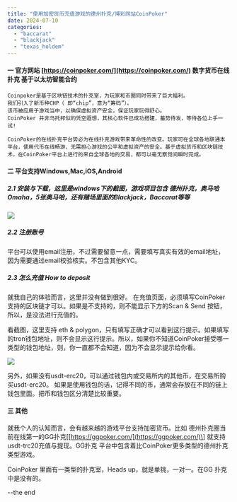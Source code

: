 ```yaml
---
title: "使用加密货币充值游戏的德州扑克/博彩网站CoinPoker"
date: 2024-07-10
categories: 
  - "baccarat"
  - "blackjack"
  - "texas_holdem"
---
```


#### 一 官方网站 [https://coinpoker.com/](https://coinpoker.com/) 数字货币在线扑克 基于以太坊智能合约

```
Coinpoker是基于区块链技术的扑克室，为玩家和币圈同时带来了巨大福利。
我们引入了新币种CHP（ 即“chip”，意为“筹码”）。
该币被应用于游戏当中，以确保虚拟资产安全，保证玩家玩得舒心。
CoinPoker 并非乌托邦似的凭空遐想，其核心软件已成功搭建，蓄势待发，等待各位上手一试!

CoinPoker的在线扑克平台势必为在线扑克游戏带来革命性的改变。玩家可在全球各地联通本平台，使用代币在线畅游，无需担心游戏的公平和虚拟资产的安全。基于虚拟货币和区块链技术，在CoinPoker平台上进行的来自全球各地的交易，都可以毫无察觉间瞬时完成。
```

#### 二 平台支持Windows,Mac,iOS,Android

##### 2.1 安装与下载，这里是windows下的截图，游戏项目包含 德州扑克，奥马哈Omaha，5张奥马哈，还有赌场里面的Blackjack，Baccarat等等

![](https://poker-x-studio.github.io/images/Snipaste_2024-07-10_14-57-36.png)

##### 2.2 注册账号

平台可以使用email注册，不过需要留意一点，需要填写真实有效的email地址，因为需要通过email校验核实。不包含其他KYC。

##### 2.3 怎么充值 How to deposit

就我自己的体验而言，这里并没有做到很好。 在充值页面，必须填写CoinPoker支持的区块链才可以。如果是不支持的，则不能显示下方的Scan & Send 按钮，所以，是没法进行充值的。

看截图，这里支持 eth & polygon，只有填写正确才可以看到这行提示。如果填写的tron钱包地址，则不会显示这行提示。所以，如果你不知道CoinPoker接受哪一类型的钱包地址，则，你一直都不会知道，因为不会显示提示给你看。

![](https://poker-x-studio.github.io/images/Snipaste_2024-07-10_14-58-43.png)

另外，如果没有usdt-erc20，可以通过钱包内或交易所内的其他币，在交易所购买usdt-erc20。 如果是使用钱包的话，记得不同的币，通常会存放在不同的链上钱包里面。把币和钱包区分清楚比较重要。

#### 三 其他

就我个人的认知而言，会有越来越的游戏平台支持加密货币。比如 德州扑克圈当前在线第一的GG扑克\[[https://ggpoker.com/](https://ggpoker.com/)\] 就支持usdt-trc20充值与提现。GG扑克 平台中包含着比CoinPoker更多类型的德州扑克类型游戏。

CoinPoker 里面有一类型的扑克室，Heads up，就是单挑，一对一。在GG 扑克中是没有的。

\--the end
